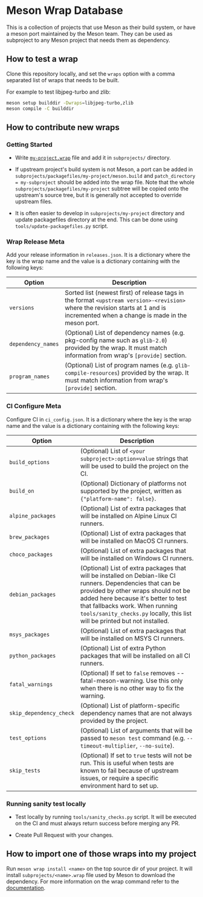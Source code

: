 # Meson Wrap Database

This is a collection of projects that use Meson as their build system, or have
a meson port maintained by the Meson team. They can be used as subproject to
any Meson project that needs them as dependency.

## How to test a wrap

Clone this repository locally, and set the `wraps` option with a comma separated
list of wraps that needs to be built.

For example to test libjpeg-turbo and zlib:
```sh
meson setup builddir -Dwraps=libjpeg-turbo,zlib
meson compile -C builddir
```

## How to contribute new wraps

### Getting Started

- Write [`my-project.wrap`](https://mesonbuild.com/Wrap-dependency-system-manual.html)
  file and add it in `subprojects/` directory.

- If upstream project's build system is not Meson, a port can be added in
  `subprojects/packagefiles/my-project/meson.build` and
  `patch_directory = my-subproject` should be added into the wrap file.
  Note that the whole `subprojects/packagefiles/my-project` subtree will be
  copied onto the upstream's source tree, but it is generally not accepted to
  override upstream files.

- It is often easier to develop in `subprojects/my-project` directory and update
  packagefiles directory at the end. This can be done using
  `tools/update-packagefiles.py` script.

### Wrap Release Meta

Add your release information in `releases.json`. It is a dictionary where the
key is the wrap name and the value is a dictionary containing with the following keys:

| Option            | Description                                                                                                                                                                                |
|-------------------|--------------------------------------------------------------------------------------------------------------------------------------------------------------------------------------------|
| `versions`        | Sorted list (newest first) of release tags in the format `<upstream version>-<revision>` where the revision starts at 1 and is incremented when a change is made in the meson port.         |
| `dependency_names`| (Optional) List of dependency names (e.g. pkg-config name such as `glib-2.0`) provided by the wrap. It must match information from wrap's `[provide]` section.                              |
| `program_names`   | (Optional) List of program names (e.g. `glib-compile-resources`) provided by the wrap. It must match information from wrap's `[provide]` section.                                           |

### CI Configure Meta

Configure CI in `ci_config.json`. It is a dictionary where the key is the wrap
name and the value is a dictionary containing with the following keys:

| Option                  | Description                                                                                                                                                                                                                                                                                          |
|-------------------------|------------------------------------------------------------------------------------------------------------------------------------------------------------------------------------------------------------------------------------------------------------------------------------------------------|
| `build_options`         | (Optional) List of `<your subproject>:option=value` strings that will be used to build the project on the CI.                                                                                                                                                                                        |
| `build_on`              | (Optional) Dictionary of platforms not supported by the project, written as `{"platform-name": false}`.                                                                                                                                                                                              |
| `alpine_packages`       | (Optional) List of extra packages that will be installed on Alpine Linux CI runners.                                                                                                                                                                                                                 |
| `brew_packages`         | (Optional) List of extra packages that will be installed on MacOS CI runners.                                                                                                                                                                                                                        |
| `choco_packages`        | (Optional) List of extra packages that will be installed on Windows CI runners.                                                                                                                                                                                                                      |
| `debian_packages`       | (Optional) List of extra packages that will be installed on Debian-like CI runners. Dependencies that can be provided by other wraps should not be added here because it's better to test that fallbacks work. When running `tools/sanity_checks.py` locally, this list will be printed but not installed. |
| `msys_packages`         | (Optional) List of extra packages that will be installed on MSYS CI runners.                                                                                                                                                                                                                         |
| `python_packages`       | (Optional) List of extra Python packages that will be installed on all CI runners.                                                                                                                                                                                                                   |
| `fatal_warnings`        | (Optional) If set to `false` removes --fatal-meson-warning. Use this only when there is no other way to fix the warning.                                                                                                                                                                             |
| `skip_dependency_check` | (Optional) List of platform-specific dependency names that are not always provided by the project.                                                                                                                                                                                                   |
| `test_options`          | (Optional) List of arguments that will be passed to `meson test` command (e.g. `--timeout-multiplier`, `--no-suite`).                                                                                                                                                                                |
| `skip_tests`            | (Optional) If set to `true` tests will not be run. This is useful when tests are known to fail because of upstream issues, or require a specific environment hard to set up.                                                                                                                         |

### Running sanity test locally

- Test locally by running `tools/sanity_checks.py` script. It will be executed
  on the CI and must always return success before merging any PR.

- Create Pull Request with your changes.

## How to import one of those wraps into my project

Run `meson wrap install <name>` on the top source dir of your project. It
will install `subprojects/<name>.wrap` file used by Meson to download the
dependency. For more information on the wrap command refer to the [documentation](https://mesonbuild.com/Commands.html#wrap).
